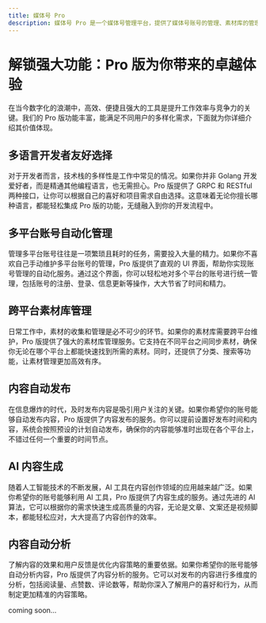 ```yaml
---
title: 媒体号 Pro
description: 媒体号 Pro 是一个媒体号管理平台，提供了媒体号账号的管理、素材库的管理、内容发布的管理、内容生成的管理、内容分析的管理等功能。
---
```


# 解锁强大功能：Pro 版为你带来的卓越体验

在当今数字化的浪潮中，高效、便捷且强大的工具是提升工作效率与竞争力的关键。我们的 Pro 版功能丰富，能满足不同用户的多样化需求，下面就为你详细介绍其价值体现。

## 多语言开发者友好选择

对于开发者而言，技术栈的多样性是工作中常见的情况。如果你并非 Golang 开发爱好者，而是精通其他编程语言，也无需担心。Pro 版提供了 GRPC 和 RESTful 两种接口，让你可以根据自己的喜好和项目需求自由选择。这意味着无论你擅长哪种语言，都能轻松集成 Pro 版的功能，无缝融入到你的开发流程中。

## 多平台账号自动化管理

管理多平台账号往往是一项繁琐且耗时的任务，需要投入大量的精力。如果你不喜欢自己手动维护多平台账号的管理，Pro 版提供了直观的 UI 界面，帮助你实现账号管理的自动化服务。通过这个界面，你可以轻松地对多个平台的账号进行统一管理，包括账号的注册、登录、信息更新等操作，大大节省了时间和精力。

## 跨平台素材库管理

日常工作中，素材的收集和管理是必不可少的环节。如果你的素材库需要跨平台维护，Pro 版提供了强大的素材库管理服务。它支持在不同平台之间同步素材，确保你无论在哪个平台上都能快速找到所需的素材。同时，还提供了分类、搜索等功能，让素材管理更加高效有序。

## 内容自动发布

在信息爆炸的时代，及时发布内容是吸引用户关注的关键。如果你希望你的账号能够自动发布内容，Pro 版提供了内容发布的服务。你可以提前设置好发布时间和内容，系统会按照预设的计划自动发布，确保你的内容能够准时出现在各个平台上，不错过任何一个重要的时间节点。

## AI 内容生成

随着人工智能技术的不断发展，AI 工具在内容创作领域的应用越来越广泛。如果你希望你的账号能够利用 AI 工具，Pro 版提供了内容生成的服务。通过先进的 AI 算法，它可以根据你的需求快速生成高质量的内容，无论是文章、文案还是视频脚本，都能轻松应对，大大提高了内容创作的效率。

## 内容自动分析

了解内容的效果和用户反馈是优化内容策略的重要依据。如果你希望你的账号能够自动分析内容，Pro 版提供了内容分析的服务。它可以对发布的内容进行多维度的分析，包括阅读量、点赞数、评论数等，帮助你深入了解用户的喜好和行为，从而制定更加精准的内容策略。

coming soon...
